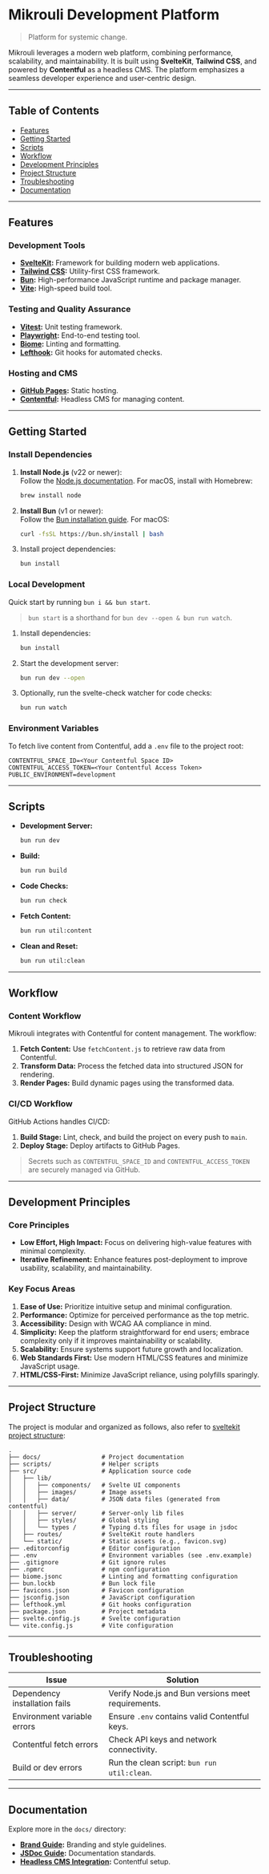# Mikrouli Development Platform

> Platform for systemic change.

Mikrouli leverages a modern web platform, combining performance, scalability,
and maintainability. It is built using **SvelteKit**, **Tailwind CSS**, and
powered by **Contentful** as a headless CMS. The platform emphasizes a seamless
developer experience and user-centric design.

---

## Table of Contents

- [Features](#features)
- [Getting Started](#getting-started)
- [Scripts](#scripts)
- [Workflow](#workflow)
- [Development Principles](#development-principles)
- [Project Structure](#project-structure)
- [Troubleshooting](#troubleshooting)
- [Documentation](#documentation)

---

## Features

### Development Tools

- **[SvelteKit](https://kit.svelte.dev/):** Framework for building modern web
  applications.
- **[Tailwind CSS](https://tailwindcss.com/):** Utility-first CSS framework.
- **[Bun](https://bun.sh/):** High-performance JavaScript runtime and package
  manager.
- **[Vite](https://vitejs.dev/):** High-speed build tool.

### Testing and Quality Assurance

- **[Vitest](https://vitest.dev/):** Unit testing framework.
- **[Playwright](https://playwright.dev/):** End-to-end testing tool.
- **[Biome](https://biomejs.dev/):** Linting and formatting.
- **[Lefthook](https://evilmartians.com/opensource/lefthook):** Git hooks for
  automated checks.

### Hosting and CMS

- **[GitHub Pages](https://pages.github.com/):** Static hosting.
- **[Contentful](https://www.contentful.com/):** Headless CMS for managing
  content.

---

## Getting Started

### Install Dependencies

1. **Install Node.js** (v22 or newer):  
   Follow the [Node.js documentation](https://nodejs.org/). For macOS, install
   with Homebrew:

    ```bash
    brew install node
    ```

2. **Install Bun** (v1 or newer):  
   Follow the [Bun installation guide](https://bun.sh/). For macOS:

    ```bash
    curl -fsSL https://bun.sh/install | bash
    ```

3. Install project dependencies:
    ```bash
    bun install
    ```

### Local Development

Quick start by running `bun i && bun start`.

> `bun start` is a shorthand for `bun dev --open & bun run watch`.

1. Install dependencies:

    ```bash
    bun install
    ```

2. Start the development server:

    ```bash
    bun run dev --open
    ```

3. Optionally, run the svelte-check watcher for code checks:
    ```bash
    bun run watch
    ```

### Environment Variables

To fetch live content from Contentful, add a `.env` file to the project root:

```env
CONTENTFUL_SPACE_ID=<Your Contentful Space ID>
CONTENTFUL_ACCESS_TOKEN=<Your Contentful Access Token>
PUBLIC_ENVIRONMENT=development
```

---

## Scripts

- **Development Server:**

    ```bash
    bun run dev
    ```

- **Build:**

    ```bash
    bun run build
    ```

- **Code Checks:**

    ```bash
    bun run check
    ```

- **Fetch Content:**

    ```bash
    bun run util:content
    ```

- **Clean and Reset:**
    ```bash
    bun run util:clean
    ```

---

## Workflow

### Content Workflow

Mikrouli integrates with Contentful for content management. The workflow:

1. **Fetch Content:** Use `fetchContent.js` to retrieve raw data from
   Contentful.
2. **Transform Data:** Process the fetched data into structured JSON for
   rendering.
3. **Render Pages:** Build dynamic pages using the transformed data.

### CI/CD Workflow

GitHub Actions handles CI/CD:

1. **Build Stage:** Lint, check, and build the project on every push to `main`.
2. **Deploy Stage:** Deploy artifacts to GitHub Pages.

> Secrets such as `CONTENTFUL_SPACE_ID` and `CONTENTFUL_ACCESS_TOKEN` are
> securely managed via GitHub.

---

## Development Principles

### Core Principles

- **Low Effort, High Impact:** Focus on delivering high-value features with
  minimal complexity.
- **Iterative Refinement:** Enhance features post-deployment to improve
  usability, scalability, and maintainability.

### Key Focus Areas

1. **Ease of Use:** Prioritize intuitive setup and minimal configuration.
2. **Performance:** Optimize for perceived performance as the top metric.
3. **Accessibility:** Design with WCAG AA compliance in mind.
4. **Simplicity:** Keep the platform straightforward for end users; embrace
   complexity only if it improves maintainability or scalability.
5. **Scalability:** Ensure systems support future growth and localization.
6. **Web Standards First:** Use modern HTML/CSS features and minimize JavaScript
   usage.
7. **HTML/CSS-First:** Minimize JavaScript reliance, using polyfills sparingly.

---

## Project Structure

The project is modular and organized as follows, also refer to [sveltekit 
project structure](https://svelte.dev/docs/kit/project-structure):

```
.
├── docs/                 # Project documentation
├── scripts/              # Helper scripts
├── src/                  # Application source code
│   ├── lib/
│   │   ├── components/   # Svelte UI components
│   │   ├── images/       # Image assets
│   │   ├── data/         # JSON data files (generated from contentful)
│   │   ├── server/       # Server-only lib files
│   │   ├── styles/       # Global styling
│   │   └── types /       # Typing d.ts files for usage in jsdoc
│   ├── routes/           # SvelteKit route handlers
│   └── static/           # Static assets (e.g., favicon.svg)
├── .editorconfig         # Editor configuration
├── .env                  # Environment variables (see .env.example)
├── .gitignore            # Git ignore rules
├── .npmrc                # npm configuration
├── biome.jsonc           # Linting and formatting configuration
├── bun.lockb             # Bun lock file
├── favicons.json         # Favicon configuration
├── jsconfig.json         # JavaScript configuration
├── lefthook.yml          # Git hooks configuration
├── package.json          # Project metadata
├── svelte.config.js      # Svelte configuration
└── vite.config.js        # Vite configuration
```

---

## Troubleshooting

| **Issue**                     | **Solution**                                       |
| ----------------------------- | -------------------------------------------------- |
| Dependency installation fails | Verify Node.js and Bun versions meet requirements. |
| Environment variable errors   | Ensure `.env` contains valid Contentful keys.      |
| Contentful fetch errors       | Check API keys and network connectivity.           |
| Build or dev errors           | Run the clean script: `bun run util:clean`.        |

---

## Documentation

Explore more in the `docs/` directory:

- **[Brand Guide](docs/brand-guide.md):** Branding and style guidelines.
- **[JSDoc Guide](docs/jsdoc.md):** Documentation standards.
- **[Headless CMS Integration](docs/headless-integration.md):** Contentful
  setup.
